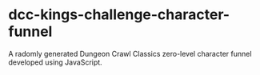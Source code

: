 # dcc-kings-challenge-character-funnel
A radomly generated Dungeon Crawl Classics zero-level character funnel developed using JavaScript.
